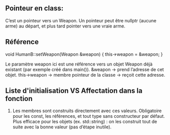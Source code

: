## Pointeur en class:
C’est un pointeur vers un Weapon.
Un pointeur peut être nullptr (aucune arme) au départ, et plus tard pointer vers une vraie arme.

## Référence
void HumanB::setWeapon(Weapon &weapon) {
    this->weapon = &weapon;
}

Le paramètre weapon ici est une référence vers un objet Weapon déjà existant (par exemple créé dans main()).
&weapon → prend l’adresse de cet objet.
this->weapon → membre pointeur de la classe → reçoit cette adresse.

## Liste d'initialisation VS Affectation dans la fonction

1) Les membres sont construits directement avec ces valeurs.
Obligatoire pour les const, les références, et tout type sans constructeur par défaut.
Plus efficace pour les objets (ex. std::string) : on les construit tout de suite avec la bonne valeur (pas d’étape inutile).